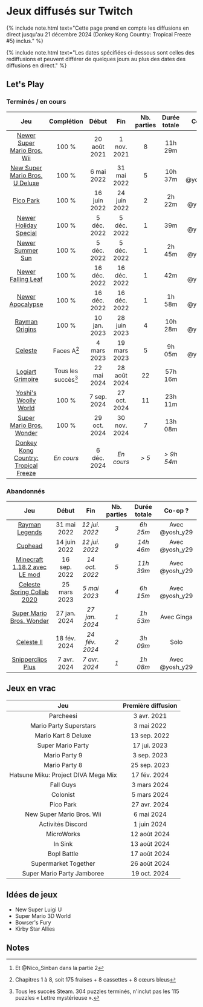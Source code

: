 # Jeux diffusés sur Twitch

{% include note.html text="Cette page prend en compte les diffusions en direct jusqu'au 21 décembre 2024 (Donkey Kong Country: Tropical Freeze #5) inclus." %}

{% include note.html text="Les dates spécifiées ci-dessous sont celles des rediffusions et peuvent différer de quelques jours au plus des dates des diffusions en direct." %}

## Let's Play

### Terminés / en cours

| Jeu | Complétion | Début | Fin | Nb. parties | Durée totale | Co-op ? |
| :-: | :--------: | :---: | :-: | :---------: | :----------: | :-----: |
| [Newer Super Mario Bros. Wii](https://www.twitch.tv/collections/bVbFWTUOnRbtKA) | 100 % | 20 août 2021 | 1 nov. 2021 | 8 | 11h 29m | Solo
| [New Super Mario Bros. U Deluxe](https://www.twitch.tv/videos/1476392544?collection=bjI-atfgLhciGw) | 100 % | 6 mai 2022 | 31 mai 2022 | 5 | 10h 37m | Avec @yosh_y29[^1]
| [Pico Park](https://www.twitch.tv/videos/1505504333?collection=bjI-atfgLhciGw) | 100 % | 16 juin 2022 | 24 juin 2022 | 2 | 2h 22m | Avec @yosh_y29
| [Newer Holiday Special](https://www.twitch.tv/videos/1670571545?t=0s) | 100 % | 5 déc. 2022 | 5 déc. 2022 | 1 | 39m | Avec @yosh_y29
| [Newer Summer Sun](https://www.twitch.tv/videos/1670571545?t=39m34s) | 100 % | 5 déc. 2022 | 5 déc. 2022 | 1 | 2h 45m | Avec @yosh_y29
| [Newer Falling Leaf](https://www.twitch.tv/videos/1680091388?t=0s) | 100 % | 16 déc. 2022 | 16 déc. 2022 | 1 | 42m | Avec @yosh_y29
| [Newer Apocalypse](https://www.twitch.tv/videos/1680091388?t=42m27s) | 100 % | 16 déc. 2022 | 16 déc. 2022 | 1 | 1h 58m | Avec @yosh_y29
| [Rayman Origins](https://www.twitch.tv/videos/1703185461?collection=bjI-atfgLhciGw) | 100 % | 10 jan. 2023 | 28 juin 2023 | 4 | 10h 28m | Avec @yosh_y29
| [Celeste](https://www.twitch.tv/videos/1755433172?collection=WVXirSDTTRdB0g) | Faces A[^2] | 4 mars 2023 | 19 mars 2023 | 5 | 9h 05m | Avec @yosh_y29
| [Logiart Grimoire](https://www.twitch.tv/collections/4enQalQX0hfnJQ) | Tous les succès[^3] | 22 mai 2024 | 28 août 2024 | 22 | 57h 16m | Solo
| [Yoshi's Woolly World](https://www.twitch.tv/collections/MldsI3fu8hd8-g) | 100 % | 7 sep. 2024 | 27 oct. 2024 | 11 | 23h 11m | Solo
| [Super Mario Bros. Wonder](https://www.twitch.tv/collections/0KhKR5T-AhgHwg) | 100 % | 29 oct. 2024 | 30 nov. 2024 | 7 | 13h 08m | Solo
| [Donkey Kong Country: Tropical Freeze](https://www.twitch.tv/collections/QXLACQCtDhjRpQ) | *En cours* | 6 déc. 2024 | *En cours* | *> 5* | *> 9h 54m* | Solo

### Abandonnés

| Jeu | Début | Fin | Nb. parties | Durée totale | Co-op ? |
| :-: | :---: | :-: | :---------: | :----------: | :-----: |
| [Rayman Legends](https://www.twitch.tv/videos/1313884481?collection=SsqMTttUrhf2qA) | 31 mai 2022 | *12 jui. 2022* | *3* | *6h 25m* | Avec @yosh_y29
| [Cuphead](https://www.twitch.tv/collections/_7LsXQDRbBflbw) | 14 juin 2022 | *12 jui. 2022* | *9* | *14h 46m* | Avec @yosh_y29
| [Minecraft 1.18.2 avec LE mod](https://www.twitch.tv/collections/jd8FQLR1FRfTzw) | 16 sep. 2022 | *14 oct. 2022* | *5* | *11h 39m* | Avec @yosh_y29
| [Celeste Spring Collab 2020](https://www.twitch.tv/videos/1775457596?collection=WVXirSDTTRdB0g) | 25 mars 2023 | *5 mai 2023* | *4* | *6h 15m* | Avec @yosh_y29
| [Super Mario Bros. Wonder](https://www.twitch.tv/videos/2045604834?collection=SsqMTttUrhf2qA) | 27 jan. 2024 | *27 jan. 2024* | *1* | *1h 53m* | Avec Ginga
| [Celeste II](https://www.twitch.tv/videos/2066539968?collection=WVXirSDTTRdB0g) | 18 fév. 2024 | *24 fév. 2024* | *2* | *3h 09m* | Solo
| [Snipperclips Plus](https://www.twitch.tv/videos/2113679985?collection=SsqMTttUrhf2qA) | 7 avr. 2024 | *7 avr. 2024* | *1* | *1h 08m* | Avec @yosh_y29

## Jeux en vrac

|                 Jeu                 | Première diffusion |
| :---------------------------------: | :----------------: |
|              Parcheesi              |    3 avr. 2021     |
|       Mario Party Superstars        |     3 mai 2022     |
|         Mario Kart 8 Deluxe         |    13 sep. 2022    |
|          Super Mario Party          |    17 jui. 2023    |
|            Mario Party 9            |    3 sep. 2023     |
|            Mario Party 8            |    25 sep. 2023    |
| Hatsune Miku: Project DIVA Mega Mix |    17 fév. 2024    |
|              Fall Guys              |    3 mars 2024     |
|              Colonist               |    5 mars 2024     |
|              Pico Park              |    27 avr. 2024    |
|      New Super Mario Bros. Wii      |     6 mai 2024     |
|          Activités Discord          |    1 juin 2024     |
|             MicroWorks              |    12 août 2024    |
|               In Sink               |    13 août 2024    |
|             Bopl Battle             |    17 août 2024    |
|        Supermarket Together         |    26 août 2024    |
|     Super Mario Party Jamboree      |    19 oct. 2024    |

## Idées de jeux

- New Super Luigi U
- Super Mario 3D World
- Bowser's Fury
- Kirby Star Allies

## Notes

[^1]: Et @Nico_Sinban dans la partie 2

[^2]: Chapitres 1 à 8, soit 175 fraises + 8 cassettes + 8 cœurs bleus

[^3]: Tous les succès Steam. 304 puzzles terminés, n'inclut pas les 115 puzzles « Lettre mystérieuse ».